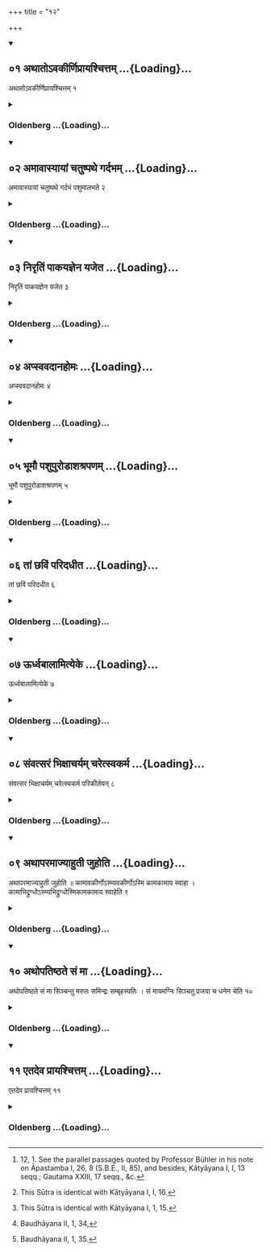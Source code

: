 +++
title = "१२"

+++
<div class="js_include" includetitle="true" newlevelforh1="2" unfilled url="/vedAH_yajuH/vAjasaneyam/sUtram/pAraskara-gRhyam/vishvAsa-prastutiH/3/12/01_athAto-vakIrNiprAyashchittam.md">
<details open><summary><h2>०१ अथातोऽवकीर्णिप्रायश्चित्तम् ...{Loading}...</h2></summary>

अथातोऽवकीर्णिप्रायश्चित्तम् १
</details>
</div>
<div class="js_include collapsed" newlevelforh1="3" title="Oldenberg" unfilled url="/vedAH_yajuH/vAjasaneyam/sUtram/pAraskara-gRhyam/oldenberg/3/12/01_athAto-vakIrNiprAyashchittam.md">
<details><summary><h3>Oldenberg ...{Loading}...</h3></summary>

1 [^1] . Now (follows) the penance for a student who has broken the vow of chastity.


[^1]:  12, 1. See the parallel passages quoted by Professor Bühler in his note on Āpastamba I, 26, 8 (S.B.E., II, 85), and besides, Kātyāyana I, I, 13 seqq.; Gautama XXIII, 17 seqq., &c.


</details>
</div>
<div class="js_include" includetitle="true" newlevelforh1="2" unfilled url="/vedAH_yajuH/vAjasaneyam/sUtram/pAraskara-gRhyam/vishvAsa-prastutiH/3/12/02_amAvAsyAyAM_chatuShpathe_gardabham.md">
<details open><summary><h2>०२ अमावास्यायां चतुष्पथे गर्दभम् ...{Loading}...</h2></summary>

अमावास्यायां चतुष्पथे गर्दभं पशुमालभते २
</details>
</div>
<div class="js_include collapsed" newlevelforh1="3" title="Oldenberg" unfilled url="/vedAH_yajuH/vAjasaneyam/sUtram/pAraskara-gRhyam/oldenberg/3/12/02_amAvAsyAyAM_chatuShpathe_gardabham.md">
<details><summary><h3>Oldenberg ...{Loading}...</h3></summary>

2. On a new-moon day he shall sacrifice an ass on a cross-road (to the goddess Nirṛti).

</details>
</div>
<div class="js_include" includetitle="true" newlevelforh1="2" unfilled url="/vedAH_yajuH/vAjasaneyam/sUtram/pAraskara-gRhyam/vishvAsa-prastutiH/3/12/03_nirRtiM_pAkayajnena_yajeta.md">
<details open><summary><h2>०३ निरृतिं पाकयज्ञेन यजेत ...{Loading}...</h2></summary>

निरृतिं पाकयज्ञेन यजेत ३
</details>
</div>
<div class="js_include collapsed" newlevelforh1="3" title="Oldenberg" unfilled url="/vedAH_yajuH/vAjasaneyam/sUtram/pAraskara-gRhyam/oldenberg/3/12/03_nirRtiM_pAkayajnena_yajeta.md">
<details><summary><h3>Oldenberg ...{Loading}...</h3></summary>

3. (And) he shall offer a mess of cooked food to Nirṛti.

</details>
</div>
<div class="js_include" includetitle="true" newlevelforh1="2" unfilled url="/vedAH_yajuH/vAjasaneyam/sUtram/pAraskara-gRhyam/vishvAsa-prastutiH/3/12/04_apsvavadAnahomaH.md">
<details open><summary><h2>०४ अप्स्ववदानहोमः ...{Loading}...</h2></summary>

अप्स्ववदानहोमः ४
</details>
</div>
<div class="js_include collapsed" newlevelforh1="3" title="Oldenberg" unfilled url="/vedAH_yajuH/vAjasaneyam/sUtram/pAraskara-gRhyam/oldenberg/3/12/04_apsvavadAnahomaH.md">
<details><summary><h3>Oldenberg ...{Loading}...</h3></summary>

4 [^2] . The Avadāna portions are sacrificed into water (and not into fire).


[^2]:  This Sūtra is identical with Kātyāyana I, I, 16.


</details>
</div>
<div class="js_include" includetitle="true" newlevelforh1="2" unfilled url="/vedAH_yajuH/vAjasaneyam/sUtram/pAraskara-gRhyam/vishvAsa-prastutiH/3/12/05_bhUmau_pashupuroDAshashrapaNam.md">
<details open><summary><h2>०५ भूमौ पशुपुरोडाशश्रपणम् ...{Loading}...</h2></summary>

भूमौ पशुपुरोडाशश्रपणम् ५
</details>
</div>
<div class="js_include collapsed" newlevelforh1="3" title="Oldenberg" unfilled url="/vedAH_yajuH/vAjasaneyam/sUtram/pAraskara-gRhyam/oldenberg/3/12/05_bhUmau_pashupuroDAshashrapaNam.md">
<details><summary><h3>Oldenberg ...{Loading}...</h3></summary>

5 [^3] . The Puroḍāśa (or sacrificial cake), which belongs to the animal sacrifice, is cooked on the ground (and not in the Kapālas).


[^3]:  This Sūtra is identical with Kātyāyana I, 1, 15.


</details>
</div>
<div class="js_include" includetitle="true" newlevelforh1="2" unfilled url="/vedAH_yajuH/vAjasaneyam/sUtram/pAraskara-gRhyam/vishvAsa-prastutiH/3/12/06_tAM_ChaviM_paridadhIta.md">
<details open><summary><h2>०६ तां छविं परिदधीत ...{Loading}...</h2></summary>

तां छविं परिदधीत ६
</details>
</div>
<div class="js_include collapsed" newlevelforh1="3" title="Oldenberg" unfilled url="/vedAH_yajuH/vAjasaneyam/sUtram/pAraskara-gRhyam/oldenberg/3/12/06_tAM_ChaviM_paridadhIta.md">
<details><summary><h3>Oldenberg ...{Loading}...</h3></summary>

6. (The guilty person) should put on the skin (of the ass),

</details>
</div>
<div class="js_include" includetitle="true" newlevelforh1="2" unfilled url="/vedAH_yajuH/vAjasaneyam/sUtram/pAraskara-gRhyam/vishvAsa-prastutiH/3/12/07_UrdhvabAlAmityeke.md">
<details open><summary><h2>०७ ऊर्ध्वबालामित्येके ...{Loading}...</h2></summary>

ऊर्ध्वबालामित्येके ७
</details>
</div>
<div class="js_include collapsed" newlevelforh1="3" title="Oldenberg" unfilled url="/vedAH_yajuH/vAjasaneyam/sUtram/pAraskara-gRhyam/oldenberg/3/12/07_UrdhvabAlAmityeke.md">
<details><summary><h3>Oldenberg ...{Loading}...</h3></summary>

7. With the tail turned upwards, according to some (teachers).

</details>
</div>
<div class="js_include" includetitle="true" newlevelforh1="2" unfilled url="/vedAH_yajuH/vAjasaneyam/sUtram/pAraskara-gRhyam/vishvAsa-prastutiH/3/12/08_saMvatsaraM_bhixAcharyam_charetsvakarma.md">
<details open><summary><h2>०८ संवत्सरं भिक्षाचर्यम् चरेत्स्वकर्म ...{Loading}...</h2></summary>

संवत्सरं भिक्षाचर्यम् चरेत्स्वकर्म परिकीर्तयन् ८
</details>
</div>
<div class="js_include collapsed" newlevelforh1="3" title="Oldenberg" unfilled url="/vedAH_yajuH/vAjasaneyam/sUtram/pAraskara-gRhyam/oldenberg/3/12/08_saMvatsaraM_bhixAcharyam_charetsvakarma.md">
<details><summary><h3>Oldenberg ...{Loading}...</h3></summary>

8. He should through one year go about for alms, proclaiming his deed.

</details>
</div>
<div class="js_include" includetitle="true" newlevelforh1="2" unfilled url="/vedAH_yajuH/vAjasaneyam/sUtram/pAraskara-gRhyam/vishvAsa-prastutiH/3/12/09_athAparamAjyAhutI_juhoti.md">
<details open><summary><h2>०९ अथापरमाज्याहुती जुहोति ...{Loading}...</h2></summary>

अथापरमाज्याहुती जुहोति ॥ कामावकीर्णोऽस्म्यवकीर्णोऽस्मि कामकामाय स्वाहा । कामाभिद्रुग्धोऽस्म्यभिद्रुग्धोस्मिकामकामाय स्वाहेति ९
</details>
</div>
<div class="js_include collapsed" newlevelforh1="3" title="Oldenberg" unfilled url="/vedAH_yajuH/vAjasaneyam/sUtram/pAraskara-gRhyam/oldenberg/3/12/09_athAparamAjyAhutI_juhoti.md">
<details><summary><h3>Oldenberg ...{Loading}...</h3></summary>

9 [^4] . After that time he sacrifices two Ājya oblations with (the formulas), 'O Lust, I have broken my vow of chastity. I have broken my vow of chastity, O Lust. To Lust svāhā!' - 'O Lust, I have done evil. I have done evil, O Lust. To Lust svāhā!'


[^4]:  Baudhāyana II, 1, 34,


</details>
</div>
<div class="js_include" includetitle="true" newlevelforh1="2" unfilled url="/vedAH_yajuH/vAjasaneyam/sUtram/pAraskara-gRhyam/vishvAsa-prastutiH/3/12/10_athopatiShThate_saM_mA.md">
<details open><summary><h2>१० अथोपतिष्ठते सं मा ...{Loading}...</h2></summary>

अथोपतिष्ठते सं मा सिञ्चन्तु मरुतः समिन्द्रः सम्बृहस्पतिः । सं मायमग्निः सिञ्चतु प्रजया च धनेन चेति १०
</details>
</div>
<div class="js_include collapsed" newlevelforh1="3" title="Oldenberg" unfilled url="/vedAH_yajuH/vAjasaneyam/sUtram/pAraskara-gRhyam/oldenberg/3/12/10_athopatiShThate_saM_mA.md">
<details><summary><h3>Oldenberg ...{Loading}...</h3></summary>

10 [^5] . He then approaches (the fire) with (the verse), May the Maruts besprinkle me, may Indra, may Bṛhaspati, may this Agni besprinkle me with offspring and with wealth.'


[^5]:  Baudhāyana II, 1, 35.


</details>
</div>
<div class="js_include" includetitle="true" newlevelforh1="2" unfilled url="/vedAH_yajuH/vAjasaneyam/sUtram/pAraskara-gRhyam/vishvAsa-prastutiH/3/12/11_etadeva_prAyashchittam.md">
<details open><summary><h2>११ एतदेव प्रायश्चित्तम् ...{Loading}...</h2></summary>

एतदेव प्रायश्चित्तम् ११
</details>
</div>
<div class="js_include collapsed" newlevelforh1="3" title="Oldenberg" unfilled url="/vedAH_yajuH/vAjasaneyam/sUtram/pAraskara-gRhyam/oldenberg/3/12/11_etadeva_prAyashchittam.md">
<details><summary><h3>Oldenberg ...{Loading}...</h3></summary>

11. This is the penance.

</details>
</div>